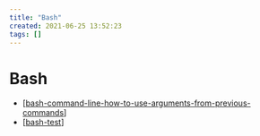 ```yaml
---
title: "Bash"
created: 2021-06-25 13:52:23
tags: []
---
```


# Bash

- [[bash-command-line-how-to-use-arguments-from-previous-commands]]
- [[bash-test]]

[//begin]: # "Autogenerated link references for markdown compatibility"
[bash-command-line-how-to-use-arguments-from-previous-commands]: bash-command-line-how-to-use-arguments-from-previous-commands.md "BASH command line how to use arguments from previous commands"
[bash-test]: bash-test.md "bash-test"
[//end]: # "Autogenerated link references"